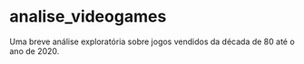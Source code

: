 # analise_videogames
 Uma breve análise exploratória sobre jogos vendidos da década de 80 até o ano de 2020.
